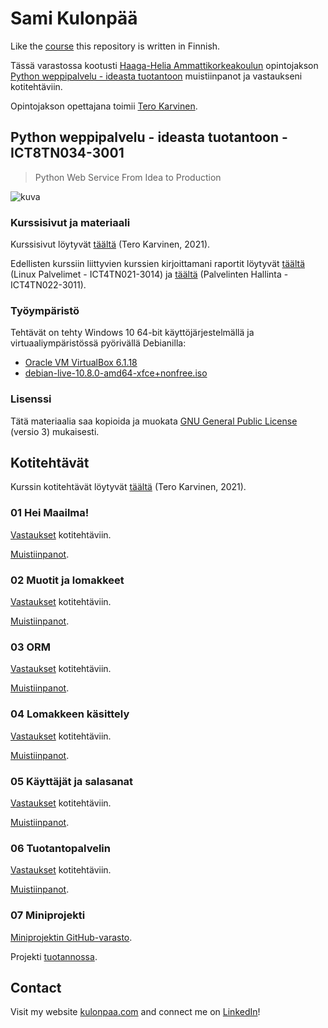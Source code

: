 # Sami Kulonpää

Like the [course](https://terokarvinen.com/2021/python-web-service-from-idea-to-production/) this repository is written in Finnish.

Tässä varastossa kootusti [Haaga-Helia Ammattikorkeakoulun](https://www.haaga-helia.fi/fi) opintojakson [Python weppipalvelu - ideasta tuotantoon](https://terokarvinen.com/2021/python-web-service-from-idea-to-production/#laksyt) muistiinpanot ja vastaukseni kotitehtäviin.

Opintojakson opettajana toimii [Tero Karvinen](https://terokarvinen.com).

## Python weppipalvelu - ideasta tuotantoon - ICT8TN034-3001

>Python Web Service From Idea to Production

![kuva](https://user-images.githubusercontent.com/58463139/119553774-9c547900-bda4-11eb-9f8b-0e545ec4487b.png)

### Kurssisivut ja materiaali

Kurssisivut löytyvät [täältä](https://terokarvinen.com/2021/python-web-service-from-idea-to-production/) (Tero Karvinen, 2021).

Edellisten kurssiin liittyvien kurssien kirjoittamani raportit löytyvät [täältä](https://github.com/samikul/LinuxPalvelimet-ICT4TN021-3014/wiki) (Linux Palvelimet - ICT4TN021-3014) ja [täältä](https://github.com/samikul/PalvelintenHallinta-ICT4TN022-3011/wiki) (Palvelinten Hallinta - ICT4TN022-3011).

### Työympäristö

Tehtävät on tehty Windows 10 64-bit käyttöjärjestelmällä ja virtuaaliympäristössä pyörivällä Debianilla:
- [Oracle VM VirtualBox 6.1.18](https://www.virtualbox.org/wiki/Download_Old_Builds_6_1)
- [debian-live-10.8.0-amd64-xfce+nonfree.iso](https://cdimage.debian.org/images/unofficial/non-free/images-including-firmware/current-live/amd64/iso-hybrid/debian-live-10.8.0-amd64-xfce+nonfree.iso)

### Lisenssi

Tätä materiaalia saa kopioida ja muokata [GNU General Public License](http://www.gnu.org/licenses/gpl.html) (versio 3) mukaisesti.

## Kotitehtävät

Kurssin kotitehtävät löytyvät [täältä](https://terokarvinen.com/2021/python-web-service-from-idea-to-production/#laksyt) (Tero Karvinen, 2021).

### 01 Hei Maailma!

[Vastaukset](https://github.com/samikul/FlaskCourse-ICT8TN034-3001/tree/main/001-hello-world/100-homeworks) kotitehtäviin.

[Muistiinpanot](https://github.com/samikul/FlaskCourse-ICT8TN034-3001/tree/main/001-hello-world).

### 02 Muotit ja lomakkeet

[Vastaukset](https://github.com/samikul/FlaskCourse-ICT8TN034-3001/tree/main/002-templates-and-forms/200-homeworks) kotitehtäviin.

[Muistiinpanot](https://github.com/samikul/FlaskCourse-ICT8TN034-3001/tree/main/002-templates-and-forms).

### 03 ORM

[Vastaukset](https://github.com/samikul/FlaskCourse-ICT8TN034-3001/tree/main/003-orm/300-homeworks) kotitehtäviin.

[Muistiinpanot](https://github.com/samikul/FlaskCourse-ICT8TN034-3001/tree/main/003-orm).

### 04 Lomakkeen käsittely

[Vastaukset](https://github.com/samikul/FlaskCourse-ICT8TN034-3001/tree/main/004-handling-forms/400-homeworks) kotitehtäviin.

[Muistiinpanot](https://github.com/samikul/FlaskCourse-ICT8TN034-3001/tree/main/004-handling-forms).

### 05 Käyttäjät ja salasanat

[Vastaukset](https://github.com/samikul/FlaskCourse-ICT8TN034-3001/tree/main/005-users-and-login/500-homeworks) kotitehtäviin.

[Muistiinpanot](https://github.com/samikul/FlaskCourse-ICT8TN034-3001/tree/main/005-users-and-login).

### 06 Tuotantopalvelin

[Vastaukset](https://github.com/samikul/FlaskCourse-ICT8TN034-3001/tree/main/006-production-server/600-homeworks) kotitehtäviin.

[Muistiinpanot](https://github.com/samikul/FlaskCourse-ICT8TN034-3001/tree/main/006-production-server).

### 07 Miniprojekti

[Miniprojektin GitHub-varasto](https://github.com/samikul/FlaskCourse-ICT8TN034-3001/tree/main/007-miniproject/700-miniproject).

Projekti [tuotannossa](http://165.22.78.96/).

## Contact

Visit my website [kulonpaa.com](https://kulonpaa.com/) and connect me on [LinkedIn](https://www.linkedin.com/in/sami-kulonp%C3%A4%C3%A4/)!
